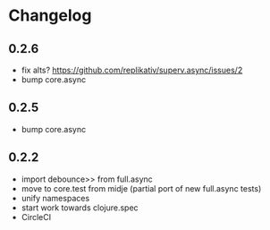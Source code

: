 # Changelog

## 0.2.6
- fix alts? https://github.com/replikativ/superv.async/issues/2
- bump core.async

## 0.2.5
- bump core.async

## 0.2.2
- import debounce>> from full.async
- move to core.test from midje (partial port of new full.async tests)
- unify namespaces
- start work towards clojure.spec
- CircleCI

